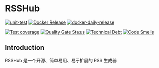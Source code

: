 # RSSHub

[![unit-test](https://github.com/Soontao/RSSHub/actions/workflows/unit-test.yml/badge.svg)](https://github.com/Soontao/RSSHub/actions/workflows/unit-test.yml)
[![Docker Release](https://github.com/Soontao/RSSHub/actions/workflows/docker-release.yml/badge.svg)](https://github.com/Soontao/RSSHub/actions/workflows/docker-release.yml)
[![docker-daily-release](https://github.com/Soontao/RSSHub/actions/workflows/docker-daily.yml/badge.svg)](https://github.com/Soontao/RSSHub/actions/workflows/docker-daily.yml)

[![Test coverage](https://img.shields.io/codecov/c/github/Soontao/RSSHub.svg?style=flat)](https://codecov.io/github/Soontao/RSSHub?branch=master)
[![Quality Gate Status](https://sonarcloud.io/api/project_badges/measure?project=Soontao_RSSHub&metric=alert_status)](https://sonarcloud.io/dashboard?id=Soontao_RSSHub)
[![Technical Debt](https://sonarcloud.io/api/project_badges/measure?project=Soontao_RSSHub&metric=sqale_index)](https://sonarcloud.io/dashboard?id=Soontao_RSSHub)
[![Code Smells](https://sonarcloud.io/api/project_badges/measure?project=Soontao_RSSHub&metric=code_smells)](https://sonarcloud.io/dashboard?id=Soontao_RSSHub)

## Introduction

RSSHub 是一个开源、简单易用、易于扩展的 RSS 生成器


